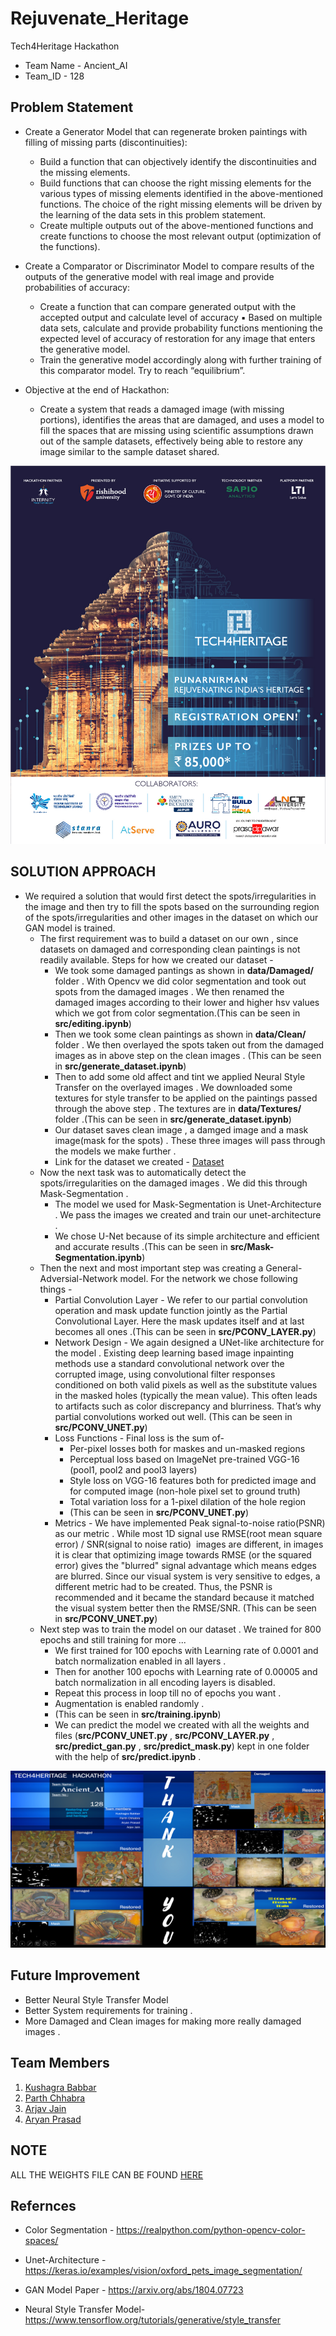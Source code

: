 # Rejuvenate_Heritage
Tech4Heritage Hackathon
* Team Name - Ancient_AI
* Team_ID - 128

## Problem Statement
* Create a Generator Model that can regenerate broken paintings with filling of missing parts (discontinuities):

	* Build a function that can objectively identify the discontinuities and the missing elements.
	* Build functions that can choose the right missing elements for the various types of missing elements identified in the above-mentioned functions. The choice of the right missing elements will be driven by the learning of the data sets in this problem statement.
	* Create multiple outputs out of the above-mentioned functions and create functions to choose the most relevant output (optimization of the functions).

* Create a Comparator or Discriminator Model to compare results of the outputs of the generative model with real image and provide probabilities of accuracy:
	* Create a function that can compare generated output with the accepted output and calculate level of accuracy ▪ Based on multiple data sets, calculate and provide probability functions mentioning the expected level of accuracy of restoration for any image that enters the generative model.
	* Train the generative model accordingly along with further training of this comparator model. Try to reach “equilibrium”.
* Objective at the end of Hackathon:
	* Create a system that reads a damaged image (with missing portions), identifies the areas that are damaged, and uses a model to fill the spaces that are missing using scientific assumptions drawn out of the sample datasets, effectively being able to restore any image similar to the sample dataset shared.

![Tech4Heritage](https://github.com/kush1920/Rejuvenate_Heritage/blob/main/Images/Tech4Heritage_Poster.jpg)

## SOLUTION APPROACH

* We required a solution that would first detect the spots/irregularities in the image and then try to fill the spots based on the surrounding region of the spots/irregularities and other images in the dataset on which our GAN model is trained.
	* The first requirement was to build a dataset on our own , since datasets on damaged and corresponding clean paintings is not readily available. Steps for how we created our dataset -
		* We took some damaged pantings as shown in **data/Damaged/** folder . With Opencv we did color segmentation and took out spots from the damaged images . We then renamed the damaged images according to their lower and higher hsv values which we got from color segmentation.(This can be seen in **src/editing.ipynb**)
		* Then we took some clean paintings as shown in **data/Clean/** folder . We then overlayed the spots taken out from the damaged images as in above step on the clean images . (This can be seen in **src/generate_dataset.ipynb**)
		* Then to add some old affect and tint we applied Neural Style Transfer on the overlayed images . We downloaded some textures for style transfer to be applied on the paintings passed through the above step . The textures are in **data/Textures/** folder .(This can be seen in **src/generate_dataset.ipynb**)
		* Our dataset saves clean image , a damged image and a mask image(mask for the spots) . These three images will pass through the models we make further .
		* Link for the dataset we created - [Dataset](https://drive.google.com/drive/folders/1KgaaPV0NrPlJj-FVv-DR0P8cql4G0LAQ?usp=sharing)
	* Now the next task was to automatically detect the spots/irregularities on the damaged images . We did this through Mask-Segmentation .
		* The model we used for Mask-Segmentation is Unet-Architecture . We pass the images we created and train our unet-architecture .
		* We chose U-Net because of its simple architecture and efficient and accurate results .(This can be seen in **src/Mask-Segmentation.ipynb**)
	* Then the next and most important step was creating a General-Adversial-Network model. For the network we chose following things -
		* Partial Convolution Layer - We refer to our partial convolution operation and mask update function jointly as the Partial Convolutional Layer. Here the mask updates itself and at last becomes all ones .(This can be seen in **src/PCONV_LAYER.py**)
		* Network Design - We again designed a UNet-like architecture for the model . Existing deep learning based image inpainting methods use a standard convolutional network over the corrupted image, using convolutional filter responses conditioned on both valid pixels as well as the substitute values in the masked holes (typically the mean value). This often leads to artifacts such as color discrepancy and blurriness. That’s why partial convolutions worked out well. (This can be seen in **src/PCONV_UNET.py**)
		* Loss Functions - Final loss is the sum of-
			* Per-pixel losses both for maskes and un-masked regions
			* Perceptual loss based on ImageNet pre-trained VGG-16 (pool1, pool2 and pool3 layers)
			* Style loss on VGG-16 features both for predicted image and for computed image (non-hole pixel set to ground truth)
			* Total variation loss for a 1-pixel dilation of the hole region
			* (This can be seen in **src/PCONV_UNET.py**)
		* Metrics - We have implemented Peak signal-to-noise ratio(PSNR) as our metric . While most 1D signal use RMSE(root mean square error) / SNR(signal to noise ratio)  images are different, in images it is clear that optimizing image towards RMSE (or the squared error) gives the "blurred" signal advantage which means edges are blurred. Since our visual system is very sensitive to edges, a different metric had to be created. Thus, the PSNR is recommended and it became the standard because it matched the visual system better then the RMSE/SNR. (This can be seen in **src/PCONV_UNET.py**)
	* Next step was to train the model on our dataset . We trained for 800 epochs and still training for more ...
		* We first trained for 100 epochs with Learning rate of 0.0001 and batch normalization enabled in all layers . 
		* Then for another 100 epochs with Learning rate of 0.00005 and batch normalization in all encoding layers is disabled.
		* Repeat this process in loop till no of epochs you want .
		* Augmentation is enabled randomly .
		* (This can be seen in **src/training.ipynb**)
		* We can predict the model we created with all the weights and files (**src/PCONV_UNET.py** , **src/PCONV_LAYER.py** , **src/predict_gan.py** , **src/predict_mask.py**) kept in one folder with the help of **src/predict.ipynb** .

![Tech4Heritage](https://github.com/kush1920/Rejuvenate_Heritage/blob/main/Images/Poster.png)

## Future Improvement 

- Better Neural Style Transfer Model
- Better System requirements for training .
- More Damaged and Clean images for making more really damaged images .


## Team Members 
1. [Kushagra Babbar](https://github.com/kush1920)
2. [Parth Chhabra](https://github.com/parthchhabra0611)
3. [Arjav Jain](https://github.com/arjavjain20)
4. [Aryan Prasad](https://github.com/aryanprasad)



## NOTE

ALL THE WEIGHTS FILE CAN BE FOUND [HERE](https://drive.google.com/drive/folders/1mYnQgO0yVSjhq0NvfmLnG6DrZGXOaoNK?usp=sharing)

## Refernces 

- Color Segmentation - https://realpython.com/python-opencv-color-spaces/

- Unet-Architecture - https://keras.io/examples/vision/oxford_pets_image_segmentation/

- GAN Model Paper - https://arxiv.org/abs/1804.07723

- Neural Style Transfer Model- https://www.tensorflow.org/tutorials/generative/style_transfer
